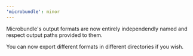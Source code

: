 ```yaml
---
'microbundle': minor
---
```


Microbundle's output formats are now entirely independendly named and respect output paths provided to them.

You can now export different formats in different directories if you wish.
